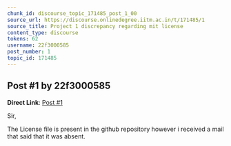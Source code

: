 ```yaml
---
chunk_id: discourse_topic_171485_post_1_00
source_url: https://discourse.onlinedegree.iitm.ac.in/t/171485/1
source_title: Project 1 discrepancy regarding mit license
content_type: discourse
tokens: 62
username: 22f3000585
post_number: 1
topic_id: 171485
---
```


## Post #1 by 22f3000585

**Direct Link**: [Post #1](https://discourse.onlinedegree.iitm.ac.in/t/171485/1)

Sir,

The License file is present in the github repository however i received a mail that said that it was absent.
